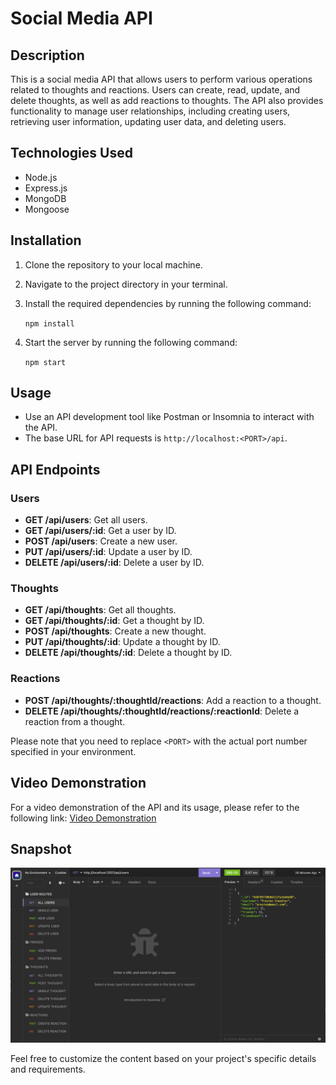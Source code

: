 # Social Media API

## Description

This is a social media API that allows users to perform various operations related to thoughts and reactions. Users can create, read, update, and delete thoughts, as well as add reactions to thoughts. The API also provides functionality to manage user relationships, including creating users, retrieving user information, updating user data, and deleting users.

## Technologies Used

- Node.js
- Express.js
- MongoDB
- Mongoose

## Installation

1. Clone the repository to your local machine.
2. Navigate to the project directory in your terminal.
3. Install the required dependencies by running the following command:

   `npm install`

4. Start the server by running the following command:

   `npm start`

## Usage

- Use an API development tool like Postman or Insomnia to interact with the API.
- The base URL for API requests is `http://localhost:<PORT>/api`.

## API Endpoints

### Users

- **GET /api/users**: Get all users.
- **GET /api/users/:id**: Get a user by ID.
- **POST /api/users**: Create a new user.
- **PUT /api/users/:id**: Update a user by ID.
- **DELETE /api/users/:id**: Delete a user by ID.

### Thoughts

- **GET /api/thoughts**: Get all thoughts.
- **GET /api/thoughts/:id**: Get a thought by ID.
- **POST /api/thoughts**: Create a new thought.
- **PUT /api/thoughts/:id**: Update a thought by ID.
- **DELETE /api/thoughts/:id**: Delete a thought by ID.

### Reactions

- **POST /api/thoughts/:thoughtId/reactions**: Add a reaction to a thought.
- **DELETE /api/thoughts/:thoughtId/reactions/:reactionId**: Delete a reaction from a thought.

Please note that you need to replace `<PORT>` with the actual port number specified in your environment.

## Video Demonstration

For a video demonstration of the API and its usage, please refer to the following link: [Video Demonstration](https://youtu.be/USBEno9YwF8)

## Snapshot

![snapshot](/assets/screenshot.png)

Feel free to customize the content based on your project's specific details and requirements.
